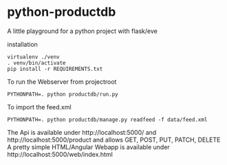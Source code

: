 # python-productdb
A little playground for a python project with flask/eve

installation

```
virtualenv ./venv
. venv/bin/activate
pip install -r REQUIREMENTS.txt
```

To run the Webserver from projectroot

```PYTHONPATH=. python productdb/run.py```

To import the feed.xml

```PYTHONPATH=. python productdb/manage.py readfeed -f data/feed.xml```


The Api is available under http://localhost:5000/ and http://localhost:5000/product and allows GET, POST, PUT, PATCH, DELETE
A pretty simple HTML/Angular Webapp is available under http://localhost:5000/web/index.html